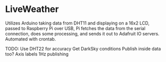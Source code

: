 # LiveWeather
Utilizes Arduino taking data from DHT11 and displaying on a 16x2 LCD, passed to Raspberry Pi over USB, Pi fetches the data from the serial connection, does some processing, and sends it out to Adafruit IO servers. Automated with crontab.

TODO: 
Use DHT22 for accuracy
Get DarkSky conditions
Publish inside data too?
Axis labels
1Hz publishing
